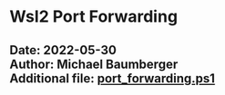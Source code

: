 # Wsl2 Port Forwarding

Date: 2022-05-30  
Author: Michael Baumberger  
Additional file: [port_forwarding.ps1](./port_forwarding.ps1)
---
</br>

## 